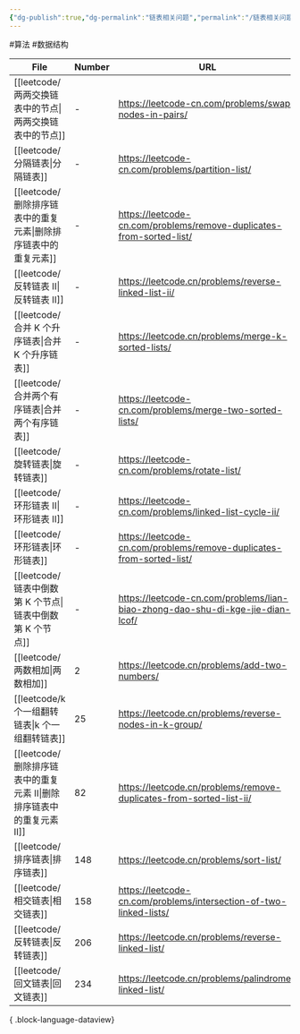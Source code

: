 ```yaml
---
{"dg-publish":true,"dg-permalink":"链表相关问题","permalink":"/链表相关问题/"}
---
```



#算法 #数据结构 

| File                                             | Number | URL                                                                            |
| ------------------------------------------------ | ------ | ------------------------------------------------------------------------------ |
| [[leetcode/两两交换链表中的节点\|两两交换链表中的节点]]           | \-     | https://leetcode-cn.com/problems/swap-nodes-in-pairs/                          |
| [[leetcode/分隔链表\|分隔链表]]                       | \-     | https://leetcode-cn.com/problems/partition-list/                               |
| [[leetcode/删除排序链表中的重复元素\|删除排序链表中的重复元素]]       | \-     | https://leetcode-cn.com/problems/remove-duplicates-from-sorted-list/           |
| [[leetcode/反转链表 II\|反转链表 II]]                 | \-     | https://leetcode.cn/problems/reverse-linked-list-ii/                           |
| [[leetcode/合并 K 个升序链表\|合并 K 个升序链表]]           | \-     | https://leetcode.cn/problems/merge-k-sorted-lists/                             |
| [[leetcode/合并两个有序链表\|合并两个有序链表]]               | \-     | https://leetcode-cn.com/problems/merge-two-sorted-lists/                       |
| [[leetcode/旋转链表\|旋转链表]]                       | \-     | https://leetcode-cn.com/problems/rotate-list/                                  |
| [[leetcode/环形链表 II\|环形链表 II]]                 | \-     | https://leetcode-cn.com/problems/linked-list-cycle-ii/                         |
| [[leetcode/环形链表\|环形链表]]                       | \-     | https://leetcode-cn.com/problems/remove-duplicates-from-sorted-list/           |
| [[leetcode/链表中倒数第 K 个节点\|链表中倒数第 K 个节点]]       | \-     | https://leetcode-cn.com/problems/lian-biao-zhong-dao-shu-di-kge-jie-dian-lcof/ |
| [[leetcode/两数相加\|两数相加]]                       | 2      | https://leetcode.cn/problems/add-two-numbers/                                  |
| [[leetcode/k 个一组翻转链表\|k 个一组翻转链表]]             | 25     | https://leetcode.cn/problems/reverse-nodes-in-k-group/                         |
| [[leetcode/删除排序链表中的重复元素 II\|删除排序链表中的重复元素 II]] | 82     | https://leetcode.cn/problems/remove-duplicates-from-sorted-list-ii/            |
| [[leetcode/排序链表\|排序链表]]                       | 148    | https://leetcode.cn/problems/sort-list/                                        |
| [[leetcode/相交链表\|相交链表]]                       | 158    | https://leetcode-cn.com/problems/intersection-of-two-linked-lists/             |
| [[leetcode/反转链表\|反转链表]]                       | 206    | https://leetcode.cn/problems/reverse-linked-list/                              |
| [[leetcode/回文链表\|回文链表]]                       | 234    | https://leetcode.cn/problems/palindrome-linked-list/                           |

{ .block-language-dataview}
